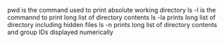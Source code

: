 pwd is the command used to print absolute working directory
ls -l is the commannd to print long list of directory contents
ls -la prints long list of directory including hidden files
ls -n prints long list of directory contents and group IDs displayed numerically